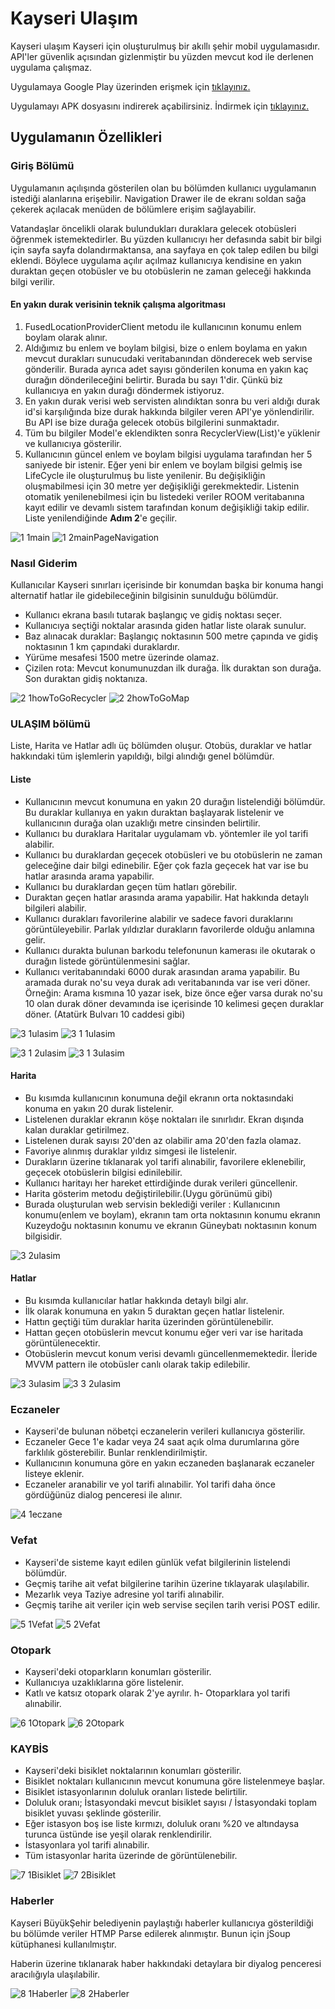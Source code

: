 # Kayseri Ulaşım
Kayseri ulaşım Kayseri için oluşturulmuş bir akıllı şehir mobil uygulamasıdır. API'ler güvenlik açısından gizlenmiştir bu yüzden mevcut kod ile derlenen uygulama çalışmaz.

Uygulamaya Google Play üzerinden erişmek için [tıklayınız.](https://play.google.com/store/apps/details?id=com.Mtkn.kayseri_ulasim)

Uygulamayı APK dosyasını indirerek açabilirsiniz. İndirmek için [tıklayınız.](https://drive.google.com/file/d/1wiElYSwDRwycenYoW6Sco8HQ0gwTaf3q/view)

## Uygulamanın Özellikleri

### Giriş Bölümü

Uygulamanın açılışında gösterilen olan bu bölümden kullanıcı uygulamanın istediği alanlarına erişebilir. Navigation Drawer ile de ekranı soldan sağa çekerek açılacak menüden de bölümlere erişim sağlayabilir.

Vatandaşlar öncelikli olarak bulundukları duraklara gelecek otobüsleri öğrenmek istemektedirler. Bu yüzden kullanıcıyı her defasında sabit bir bilgi için sayfa sayfa dolandırmaktansa, ana sayfaya en çok talep edilen bu bilgi eklendi. Böylece uygulama açılır açılmaz kullanıcıya kendisine en yakın duraktan geçen otobüsler ve bu otobüslerin ne zaman geleceği hakkında bilgi verilir.

#### En yakın durak verisinin teknik çalışma algoritması

1. FusedLocationProviderClient metodu ile kullanıcının konumu enlem boylam olarak alınır. 
2. Aldığımız bu enlem ve boylam bilgisi, bize o enlem boylama en yakın mevcut durakları sunucudaki veritabanından dönderecek web servise gönderilir. Burada ayrıca adet sayısı gönderilen konuma en yakın kaç durağın dönderileceğini belirtir. Burada bu sayı 1'dir. Çünkü biz kullanıcıya en yakın durağı döndermek istiyoruz.
3. En yakın durak verisi web servisten alındıktan sonra bu veri aldığı durak id'si karşılığında bize durak hakkında bilgiler veren API'ye yönlendirilir. Bu API ise bize durağa gelecek otobüs bilgilerini sunmaktadır.
4. Tüm bu bilgiler Model'e eklendikten sonra RecyclerView(List)'e yüklenir ve kullanıcıya gösterilir. 
5. Kullanıcının güncel enlem ve boylam bilgisi uygulama tarafından her 5 saniyede bir istenir. Eğer yeni bir enlem ve boylam bilgisi gelmiş ise LifeCycle ile oluşturulmuş bu liste yenilenir. Bu değişikliğin oluşmabilmesi için 30 metre yer değişikliği gerekmektedir. Listenin otomatik yenilenebilmesi için bu listedeki veriler ROOM veritabanına kayıt edilir ve devamlı sistem tarafından konum değişikliği takip edilir. Liste yenilendiğinde **Adım 2**'e geçilir.

![1 1main](https://user-images.githubusercontent.com/33953921/63161021-cf8ea380-c027-11e9-9cce-5a12df331488.png) ![1 2mainPageNavigation](https://user-images.githubusercontent.com/33953921/63161022-d0273a00-c027-11e9-95a0-58b672858563.png)

### Nasıl Giderim

Kullanıcılar Kayseri sınırları içerisinde bir konumdan başka bir konuma hangi alternatif hatlar ile gidebileceğinin bilgisinin sunulduğu bölümdür. 

- Kullanıcı ekrana basılı tutarak başlangıç ve gidiş noktası seçer. 
- Kullanıcıya seçtiği noktalar arasında giden hatlar liste olarak sunulur.
- Baz alınacak duraklar: Başlangıç noktasının 500 metre çapında ve gidiş noktasının 1 km çapındaki duraklardır.
- Yürüme mesafesi 1500 metre üzerinde olamaz. 
- Çizilen rota: Mevcut konumunuzdan ilk durağa. İlk duraktan son durağa. Son duraktan gidiş noktanıza.


![2 1howToGoRecycler](https://user-images.githubusercontent.com/33953921/63161023-d0273a00-c027-11e9-9510-9f089a9adf09.png) ![2 2howToGoMap](https://user-images.githubusercontent.com/33953921/63161024-d0273a00-c027-11e9-992c-3a0cfa5b506a.png)

### ULAŞIM bölümü

Liste, Harita ve Hatlar adlı üç bölümden oluşur. Otobüs, duraklar ve hatlar hakkındaki tüm işlemlerin yapıldığı, bilgi alındığı genel bölümdür.

#### Liste 

- Kullanıcının mevcut konumuna en yakın 20 durağın listelendiği bölümdür. Bu duraklar kullanıya en yakın duraktan başlayarak listelenir ve kullanıcının durağa olan uzaklığı metre cinsinden belirtilir.
- Kullanıcı bu duraklara Haritalar uygulamam vb. yöntemler ile yol tarifi alabilir.
- Kullanıcı bu duraklardan geçecek otobüsleri ve bu otobüslerin ne zaman geleceğine dair bilgi edinebilir. Eğer çok fazla geçecek hat var ise bu hatlar arasında arama yapabilir.
- Kullanıcı bu duraklardan geçen tüm hatları görebilir.
- Duraktan geçen hatlar arasında arama yapabilir. Hat hakkında detaylı bilgileri alabilir.
- Kullanıcı durakları favorilerine alabilir ve sadece favori duraklarını görüntüleyebilir. Parlak yıldızlar durakların favorilerde olduğu anlamına gelir.
- Kullanıcı durakta bulunan barkodu telefonunun kamerası ile okutarak o durağın listede görüntülenmesini sağlar.
- Kullanıcı veritabanındaki 6000 durak arasından arama yapabilir. Bu aramada durak no'su veya durak adı veritabanında var ise veri döner. Örneğin: Arama kısmına 10 yazar isek, bize önce eğer varsa durak no'su 10 olan durak döner devamında ise içerisinde 10 kelimesi geçen duraklar döner. (Atatürk Bulvarı 10 caddesi gibi)

![3 1ulasim](https://user-images.githubusercontent.com/33953921/63161028-d0bfd080-c027-11e9-9275-96b495c4fa39.png) ![3 1 1ulasim](https://user-images.githubusercontent.com/33953921/63161025-d0273a00-c027-11e9-8f76-4aed7675d477.png)

![3 1 2ulasim](https://user-images.githubusercontent.com/33953921/63161026-d0273a00-c027-11e9-9db5-a803351df463.png) ![3 1 3ulasim](https://user-images.githubusercontent.com/33953921/63161027-d0bfd080-c027-11e9-898f-c487f11babc6.png)

#### Harita

- Bu kısımda kullanıcının konumuna değil ekranın orta noktasındaki konuma en yakın 20 durak listelenir.
- Listelenen duraklar ekranın köşe noktaları ile sınırlıdır. Ekran dışında kalan duraklar getirilmez.
- Listelenen durak sayısı 20'den az olabilir ama 20'den fazla olamaz. 
- Favoriye alınmış duraklar yıldız simgesi ile listelenir.
- Durakların üzerine tıklanarak yol tarifi alınabilir, favorilere eklenebilir, geçecek otobüslerin bilgisi edinilebilir.
- Kullanıcı haritayı her hareket ettirdiğinde durak verileri güncellenir.
- Harita gösterim metodu değiştirilebilir.(Uygu görünümü gibi)
- Burada oluşturulan web servisin beklediği veriler : Kullanıcının konumu(enlem ve boylam), ekranın tam orta noktasının konumu ekranın Kuzeydoğu noktasının konumu ve ekranın Güneybatı noktasının konum bilgisidir. 

![3 2ulasim](https://user-images.githubusercontent.com/33953921/63161029-d0bfd080-c027-11e9-8860-2b224ea756b5.png)

#### Hatlar

- Bu kısımda kullanıcılar hatlar hakkında detaylı bilgi alır.
- İlk olarak konumuna en yakın 5 duraktan geçen hatlar listelenir.
- Hattın geçtiği tüm duraklar harita üzerinden görüntülenebilir.
- Hattan geçen otobüslerin mevcut konumu eğer veri var ise haritada görüntülenecektir.
- Otobüslerin mevcut konum verisi devamlı güncellenmemektedir. İleride MVVM pattern ile otobüsler canlı olarak takip edilebilir.

![3 3ulasim](https://user-images.githubusercontent.com/33953921/63161031-d1586700-c027-11e9-9d07-da249df48d8b.png) ![3 3 2ulasim](https://user-images.githubusercontent.com/33953921/63161030-d1586700-c027-11e9-86b1-66785820111b.png)

### Eczaneler

- Kayseri'de bulunan nöbetçi eczanelerin verileri kullanıcıya gösterilir. 
- Eczaneler Gece 1'e kadar veya 24 saat açık olma durumlarına göre farklılık gösterebilir. Bunlar renklendirilmiştir.
- Kullanıcının konumuna göre en yakın eczaneden başlanarak eczaneler listeye eklenir.
- Eczaneler aranabilir ve yol tarifi alınabilir. Yol tarifi daha önce gördüğünüz dialog penceresi ile alınır.

![4 1eczane](https://user-images.githubusercontent.com/33953921/63161032-d0bfd080-c027-11e9-9f07-307f3e1867a1.png)

### Vefat

- Kayseri'de sisteme kayıt edilen günlük vefat bilgilerinin listelendi bölümdür.
- Geçmiş tarihe ait vefat bilgilerine tarihin üzerine tıklayarak ulaşılabilir.
- Mezarlık veya Taziye adresine yol tarifi alınabilir.
- Geçmiş tarihe ait veriler için  web servise seçilen tarih verisi POST edilir. 

![5 1Vefat](https://user-images.githubusercontent.com/33953921/63161034-d1586700-c027-11e9-973f-c00c6070c718.png) ![5 2Vefat](https://user-images.githubusercontent.com/33953921/63161035-d1586700-c027-11e9-9aed-7bee97ffc521.png)

### Otopark

- Kayseri'deki otoparkların konumları gösterilir. 
- Kullanıcıya uzaklıklarına göre listelenir.
- Katlı ve katsız otopark olarak 2'ye ayrılır.
h- Otoparklara yol tarifi alınabilir.

![6 1Otopark](https://user-images.githubusercontent.com/33953921/63161036-d1f0fd80-c027-11e9-9b86-b5277a9ad718.png) ![6 2Otopark](https://user-images.githubusercontent.com/33953921/63161490-e2ee3e80-c028-11e9-8950-db3c6f22b3be.png)

### KAYBİS

- Kayseri'deki bisiklet noktalarının konumları gösterilir.
- Bisiklet noktaları kullanıcının mevcut konumuna göre listelenmeye başlar.
- Bisiklet istasyonlarının doluluk oranları listede belirtilir.
- Doluluk oranı; İstasyondaki mevcut bisiklet sayısı / İstasyondaki toplam bisiklet yuvası şeklinde gösterilir.
- Eğer istasyon boş ise liste kırmızı, doluluk oranı %20 ve altındaysa turunca üstünde ise yeşil olarak renklendirilir.
- İstasyonlara yol tarifi alınabilir.
- Tüm istasyonlar harita üzerinde de görüntülenebilir.

![7 1Bisiklet](https://user-images.githubusercontent.com/33953921/63161037-d1f0fd80-c027-11e9-988e-ebf4daf84a61.png) ![7 2Bisiklet](https://user-images.githubusercontent.com/33953921/63161038-d1f0fd80-c027-11e9-8c10-12e04d869981.png)

### Haberler

Kayseri BüyükŞehir belediyenin paylaştığı haberler kullanıcıya gösterildiği bu bölümde veriler HTMP Parse edilerek alınmıştır. Bunun için jSoup kütüphanesi kullanılmıştır.

Haberin üzerine tıklanarak haber hakkındaki detaylara bir diyalog penceresi aracılığıyla ulaşılabilir.

![8 1Haberler](https://user-images.githubusercontent.com/33953921/63161039-d1f0fd80-c027-11e9-8154-d663339a13b5.png) ![8 2Haberler](https://user-images.githubusercontent.com/33953921/63161040-d1f0fd80-c027-11e9-8130-146bdc273881.png)





